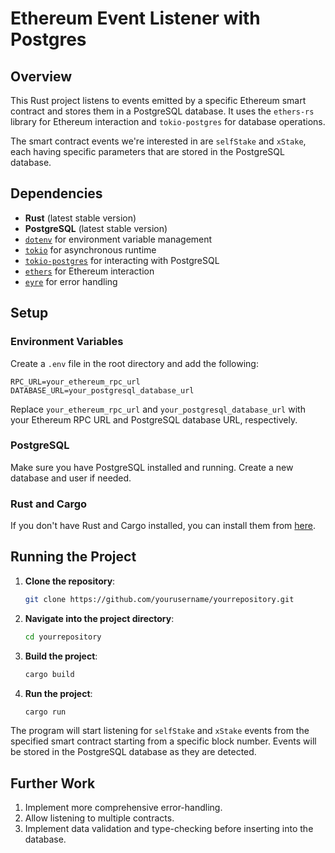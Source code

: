 # Ethereum Event Listener with Postgres

## Overview

This Rust project listens to events emitted by a specific Ethereum smart contract and stores them in a PostgreSQL database. It uses the `ethers-rs` library for Ethereum interaction and `tokio-postgres` for database operations.

The smart contract events we're interested in are `selfStake` and `xStake`, each having specific parameters that are stored in the PostgreSQL database.

## Dependencies

- **Rust** (latest stable version)
- **PostgreSQL** (latest stable version)
- [`dotenv`](https://crates.io/crates/dotenv) for environment variable management
- [`tokio`](https://crates.io/crates/tokio) for asynchronous runtime
- [`tokio-postgres`](https://crates.io/crates/tokio-postgres) for interacting with PostgreSQL
- [`ethers`](https://crates.io/crates/ethers) for Ethereum interaction
- [`eyre`](https://crates.io/crates/eyre) for error handling

## Setup

### Environment Variables

Create a `.env` file in the root directory and add the following:

```env
RPC_URL=your_ethereum_rpc_url
DATABASE_URL=your_postgresql_database_url
```

Replace `your_ethereum_rpc_url` and `your_postgresql_database_url` with your Ethereum RPC URL and PostgreSQL database URL, respectively.

### PostgreSQL

Make sure you have PostgreSQL installed and running. Create a new database and user if needed.

### Rust and Cargo

If you don't have Rust and Cargo installed, you can install them from [here](https://rustup.rs/).

## Running the Project

1. **Clone the repository**:

   ```bash
   git clone https://github.com/yourusername/yourrepository.git
   ```

2. **Navigate into the project directory**:

   ```bash
   cd yourrepository
   ```

3. **Build the project**:

   ```bash
   cargo build
   ```

4. **Run the project**:

   ```bash
   cargo run
   ```

The program will start listening for `selfStake` and `xStake` events from the specified smart contract starting from a specific block number. Events will be stored in the PostgreSQL database as they are detected.

## Further Work

1. Implement more comprehensive error-handling.
2. Allow listening to multiple contracts.
3. Implement data validation and type-checking before inserting into the database.
